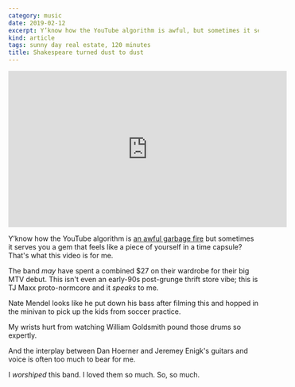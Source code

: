```yaml
---
category: music
date: 2019-02-12
excerpt: Y’know how the YouTube algorithm is awful, but sometimes it serves you a gem that feels like a piece of yourself in a time capsule?
kind: article
tags: sunny day real estate, 120 minutes
title: Shakespeare turned dust to dust
---
```

<iframe width="560" height="315" src="https://www.youtube.com/embed/NM5_-aSaGhU" frameborder="0" allow="accelerometer; autoplay; encrypted-media; gyroscope; picture-in-picture" allowfullscreen></iframe>

Y’know how the YouTube algorithm is [an awful garbage fire](https://www.theverge.com/2019/2/11/18220379/youtube-creator-burnout-elle-mills-algorithm) but sometimes it serves you a gem that feels like a piece of yourself in a time capsule? That's what this video is for me.

The band *may* have spent a combined $27 on their wardrobe for their big MTV debut. This isn't even an early-90s post-grunge thrift store vibe; this is TJ Maxx proto-normcore and it *speaks* to me.

Nate Mendel looks like he put down his bass after filming this and hopped in the minivan to pick up the kids from soccer practice.

My wrists hurt from watching William Goldsmith pound those drums so expertly.

And the interplay between Dan Hoerner and Jeremey Enigk's guitars and voice is often too much to bear for me.

I *worshiped* this band. I loved them so much. So, so much.
